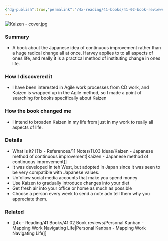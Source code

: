```yaml
---
{"dg-publish":true,"permalink":"/4x-reading/41-books/41-02-book-reviews/kaizen-the-japanese-method-for-transforming-habits-one-small-step-at-a-time-sarah-harvey/","title":"Kaizen The Japanese Method for Transforming Habits, One Small Step at a Time - Sarah Harvey","created":"2024-01-13T22:14:50.000+03:00","updated":"2024-02-14T20:17:40.757+03:00"}
---
```


![Kaizen - cover.jpg](/img/user/4x%20-%20Reading/41%20Books/41.02%20Book%20reviews/Kaizen%20-%20cover.jpg)
### Summary
- A book about the Japanese idea of continuous improvement rather than a huge radical change all at once. Harvey applies to to all aspects of ones life, and really it is a practical method of instituting change in ones life.

### How I discovered it
- I have been interested in Agile work processes from CD work, and Kaizen is wrapped up in the Agile method, so I made a point of searching for books specifically about Kaizen

### How the book changed me
- I intend to broaden Kaizen in my life from just in my work to really all aspects of life.

### Details
- What is it? [[1x - References/11 Notes/11.03 Ideas/Kaizen - Japanese method of continuous improvement\|Kaizen - Japanese method of continuous improvement]]
- It was developed in teh West, but adopted in Japan since it was seen to be very compatible with Japanese values.
- Unfollow social media accounts that make you spend money
- Use Kaizen to gradually introduce changes into your diet
- Get fresh air into your office or home as much as possible
- Choose a person every week to send a note adn tell them why you appreciate them.

### Related
- [[4x - Reading/41 Books/41.02 Book reviews/Personal Kanban - Mapping Work Navigating Life\|Personal Kanban - Mapping Work Navigating Life]]
